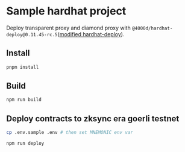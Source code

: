 # Sample hardhat project

Deploy transparent proxy and diamond proxy with `@4000d/hardhat-deploy@0.11.45-rc.5`([modified hardhat-deploy](https://github.com/4000d/hardhat-deploy/tree/custom-publish)).

## Install

```bash
pnpm install
```

## Build

```bash
npm run build
```

## Deploy contracts to zksync era goerli testnet

```bash
cp .env.sample .env # then set MNEMONIC env var

npm run deploy
```
